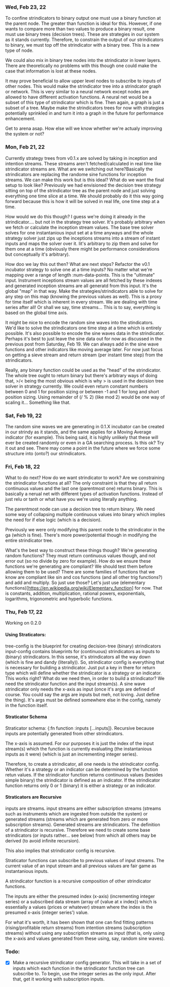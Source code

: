 ### Wed, Feb 23, 22

To confine strindicators to binary output one must use a binary function at the parent node. The greater than function is ideal for this. However, if one wants to compare more than two values to produce a binary result, one must use binary trees (decision trees). These are strategies in our system as it stands currently. Therefore, to constrain the output of our strindicators to binary, we must top off the strindicator with a binary tree. This is a new type of node.

We could also mix in binary tree nodes into the strindicator in lower layers. There are theoretically no problems with this though one could make the case that information is lost at these nodes.

It may prove beneficial to allow upper level nodes to subscribe to inputs of other nodes. This would make the strindicator tree into a strindcator graph or network. This is very similar to a neural network except nodes are allowed to have different activation functions. A neural net would be a subset of this type of strindicator which is fine. Then again, a graph is just a subset of a tree. Maybe make the strindicators trees for now with strategies potentially sprinkled in and turn it into a graph in the future for performance enhancement.

Get to arena asap. How else will we know whether we're actualy improving the system or not?

### Mon, Feb 21, 22

Currently strategy trees from v0.1.x are solved by taking in inception and intention streams. These streams aren't fetched/calculated in real time like strindicator streams are. What are we switching out here?Basically the strindicators are replacing the randome sine functions for inception streams. We can make this work but is this ideal? What do we want the final setup to look like? Previously we had envisioned the decision tree strategy sitting on top of the strindicator tree as the parent node and just solving everything one time slice at a time. We should probably do it this way going forward because this is how it will be solved in real life, one time step at a time.

How would we do this though? I guess we're doing it already in the strindicator.... but not in the strategy tree solver. It's probably arbitrary when we fetch or calculate the inception stream values. The base tree solver solves for one instantanious input set at a time anyways and the whole strategy solver just zips up the inceptions streams into a stream of instant inputs and maps the solver over it. Iit's arbitrary to zip them and solve for them one at a time (obviously there might be performance considerations but conceptually it's arbitrary).

How doo we lay this out then? What are next steps? Refactor the v0.1 incubator strategy to solve one at a time inputs? No matter what we're mapping over a range of length :num-data-points. This is the "ultimate" input. Instrument inceptions stream values are all fetched by these indexes and generated inception streams are all generatd from this input. It's the global "map" in that way. Make the strategies/strindicators able to solve for any step on this map (knowing the previous values as well). This is a proxy for time itself which is inherent in every stream. We are dealing with time series after all! Or shall we say, time streams... This is to say, everything is based on the global time axis.

It might be nice to encode the random sine waves into the stindicators. We'd like to solve the strindicators one time step at a time which is entirely possible. It's also possible to encode the sine waves data in the strindicator. Perhaps it's best to just leave the sine data out for now as discussed in the previous post from Saturday, Feb 19. We can always add in the sine wave functions and other indicators like moving average later. For now just focus on getting a sieve stream and return stream (per instant time step) from the strindicators.

Really, any binary function could be used as the "head" of the strindicator. The whole tree ought to return binary but there's arbitrary ways of doing that, >/< being the most obvious which is why > is used in the decision tree solver in strategy currently. We could even return constant numbers between 0 and 1 for position sizing or between -1 and 1 for long and short position sizing. Using remainder of (/ % 2) (like mod 2) would be one way of scaling it... Something like that.

### Sat, Feb 19, 22

The random sine waves we are generating in 0.1.X incubator can be created in our strindy as it stands, and the same applies for a Moving Average indicator (for example). This being said, it is highly unlikely that these will ever be created randomly or even in a GA searching process. Is this ok? Try it out and see. There may come a point in the future where we force some structure into (onto?) our strindicators.

### Fri, Feb 18, 22

What to do next? How do we want strindicator to work? Are we constraining the strindicator functions at all? The only constraint is that they all return continuous values and the last one (parentmost one) returns binary. This is basically a nerual net with different types of activation functions. Instead of just relu or tanh or what have you we're using literally anything.

The parentmost node can use a decision tree to return binary. We need some way of collapsing multiple continuous values into binary which implies the need for if else logic (which is a decision).

Previously we were only modifying this parent node to the strindicator in the ga (which is fine). There's more power/potential though in modifying the entire strindicator tree.

What's the best way to construct these things though? We're generating random functions? They must return continuous values though, and not error out (so no divide by zero for example). How do we ensure these functions we're generating are compliant? We should test them before allowing them to be used? There are some families of functions that we know are compliant like sin and cos functions (and all other trig functions?) and add and multiply. So just use those? Let's just use (elementary functions)[https://en.wikipedia.org/wiki/Elementary_function] for now. That is constants, addition, multiplication, rational powers, exponentials, logarithms, trigonometric and hyperbolic functions.

### Thu, Feb 17, 22

Working on 0.2.0

#### Using Straticators:

tree-config is the blueprint for creating decision-tree (binary) strindicators
input-config contains blueprints for (continuous) strindicators as inputs to (binary) strindicators. In this sense, it's strindicators all the way down (which is fine and dandy (literally)).
So, strindicator config is everything that is necessary for building a strindicator. Just put a key in there for return type which will define whether the strindicator is a strategy or an indicator. This works right?
What do we need then, in order to build a strindicator? We need the strindicator function and the input stream(s). A sine wave strindicator only needs the x-axis as input (once it's args are defined of course. You could say the args are inputs but meh, not loving. Just define the thing). It's args must be defined somewhere else in the config, namely in the function itself.

#### Straticator Schema

Straticator schema: {:fn function :inputs [...inputs]}. Recursive because inputs are potentially generated from other strindicators.

The x-axis is assumed. For our purposes it is just the index of the input stream(s) which the function is currently evaluating (the instantanious inputs as it were) (which is just an incrementing integer series).

Therefore, to create a strindicator, all one needs is the strindicator config. Whether it's a strategy or an indicator can be determined by the function retun values. If the strindicator function returns continuous values (besides simple binary) the strindicator is defined as an indicator. If the strindicator function returns only 0 or 1 (binary) it is either a strategy or an indicator.

#### Straticators are Recursive

inputs are streams. input streams are either subscription streams (streams such as instruments which are ingested from outside the system) or generated streams (streams which are generated from zero or more subscription streams). Generated streams are strindicators. The definition of a strindicator is recursive. Therefore we need to create some base strindicators (or inputs rather... see below) from which all others may be derived (to avoid infinite recursion).

This also implies that strindicator config is recursive.

Straticator functions can subscribe to previous values of input streams. The current value of an input stream and all previous values are fair game as instantanious inputs.

A strindicator function is a recursive composition of other strindicator functions.

The inputs are either the presumed index (x-axis) (incrementing integer series) or a subscribed data stream (array of {value at x index}) which is essentially a values (prices or whatever) stream where the index is the presumed x-axis (integer series') value.

For what it's worth, it has been shown that one can find fitting patterns (rising/profitable return streams) from intention streams (subscription streams) without using any subscription streams as input (that is, only using the x-axis and values generated from these using, say, random sine waves).

### Todo:

- [x] Make a recursive strindicator config generator. This will take in a set of inputs which each function in the strindicator function tree can subscribe to. To begin, use the integer series as the only input. After that, get it working with subscription inputs.

